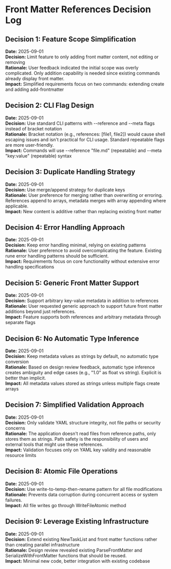 # Front Matter References Decision Log

## Decision 1: Feature Scope Simplification
**Date:** 2025-09-01  
**Decision:** Limit feature to only adding front matter content, not editing or removing  
**Rationale:** User feedback indicated the initial scope was overly complicated. Only addition capability is needed since existing commands already display front matter.  
**Impact:** Simplified requirements focus on two commands: extending create and adding add-frontmatter

## Decision 2: CLI Flag Design
**Date:** 2025-09-01  
**Decision:** Use standard CLI patterns with --reference and --meta flags instead of bracket notation  
**Rationale:** Bracket notation (e.g., references: [file1, file2]) would cause shell escaping issues and isn't practical for CLI usage. Standard repeatable flags are more user-friendly.  
**Impact:** Commands will use --reference "file.md" (repeatable) and --meta "key:value" (repeatable) syntax

## Decision 3: Duplicate Handling Strategy
**Date:** 2025-09-01  
**Decision:** Use merge/append strategy for duplicate keys  
**Rationale:** User preference for merging rather than overwriting or erroring. References append to arrays, metadata merges with array appending where applicable.  
**Impact:** New content is additive rather than replacing existing front matter

## Decision 4: Error Handling Approach
**Date:** 2025-09-01  
**Decision:** Keep error handling minimal, relying on existing patterns  
**Rationale:** User preference to avoid overcomplicating the feature. Existing rune error handling patterns should be sufficient.  
**Impact:** Requirements focus on core functionality without extensive error handling specifications

## Decision 5: Generic Front Matter Support
**Date:** 2025-09-01  
**Decision:** Support arbitrary key-value metadata in addition to references  
**Rationale:** User requested generic approach to support future front matter additions beyond just references.  
**Impact:** Feature supports both references and arbitrary metadata through separate flags

## Decision 6: No Automatic Type Inference
**Date:** 2025-09-01  
**Decision:** Keep metadata values as strings by default, no automatic type conversion  
**Rationale:** Based on design review feedback, automatic type inference creates ambiguity and edge cases (e.g., "1.0" as float vs string). Explicit is better than implicit.  
**Impact:** All metadata values stored as strings unless multiple flags create arrays

## Decision 7: Simplified Validation Approach
**Date:** 2025-09-01  
**Decision:** Only validate YAML structure integrity, not file paths or security concerns  
**Rationale:** The application doesn't read files from reference paths, only stores them as strings. Path safety is the responsibility of users and external tools that might use these references.  
**Impact:** Validation focuses only on YAML key validity and reasonable resource limits

## Decision 8: Atomic File Operations
**Date:** 2025-09-01  
**Decision:** Use write-to-temp-then-rename pattern for all file modifications  
**Rationale:** Prevents data corruption during concurrent access or system failures.  
**Impact:** All file writes go through WriteFileAtomic method

## Decision 9: Leverage Existing Infrastructure
**Date:** 2025-09-01  
**Decision:** Extend existing NewTaskList and front matter functions rather than creating parallel infrastructure  
**Rationale:** Design review revealed existing ParseFrontMatter and SerializeWithFrontMatter functions that should be reused.  
**Impact:** Minimal new code, better integration with existing codebase